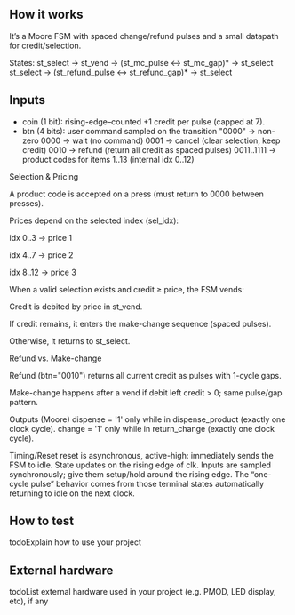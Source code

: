 <!---

This file is used to generate your project datasheet. Please fill in the information below and delete any unused
sections.

You can also include images in this folder and reference them in the markdown. Each image must be less than
512 kb in size, and the combined size of all images must be less than 1 MB.
-->

## How it works

It’s a Moore FSM with spaced change/refund pulses and a small datapath for credit/selection.

States:
st_select → st_vend → (st_mc_pulse ↔ st_mc_gap)* → st_select
st_select → (st_refund_pulse ↔ st_refund_gap)* → st_select

## Inputs  
- coin (1 bit): rising-edge–counted +1 credit per pulse (capped at 7).
- btn (4 bits): user command sampled on the transition "0000" → non-zero
                0000 → wait (no command)
                0001 → cancel (clear selection, keep credit)
                0010 → refund (return all credit as spaced pulses)
                0011..1111 → product codes for items 1..13 (internal idx 0..12)

Selection & Pricing

A product code is accepted on a press (must return to 0000 between presses).

Prices depend on the selected index (sel_idx):

idx 0..3 → price 1

idx 4..7 → price 2

idx 8..12 → price 3

When a valid selection exists and credit ≥ price, the FSM vends:

Credit is debited by price in st_vend.

If credit remains, it enters the make-change sequence (spaced pulses).

Otherwise, it returns to st_select.

Refund vs. Make-change

Refund (btn="0010") returns all current credit as pulses with 1-cycle gaps.

Make-change happens after a vend if debit left credit > 0; same pulse/gap pattern.



Outputs (Moore) dispense = '1' only while in dispense_product (exactly one clock cycle). change = '1' only while in return_change (exactly one clock cycle).

Timing/Reset reset is asynchronous, active-high: immediately sends the FSM to idle. State updates on the rising edge of clk. Inputs are sampled synchronously; give them setup/hold around the rising edge. The “one-cycle pulse” behavior comes from those terminal states automatically returning to idle on the next clock.
## How to test

todoExplain how to use your project

## External hardware

todoList external hardware used in your project (e.g. PMOD, LED display, etc), if any
